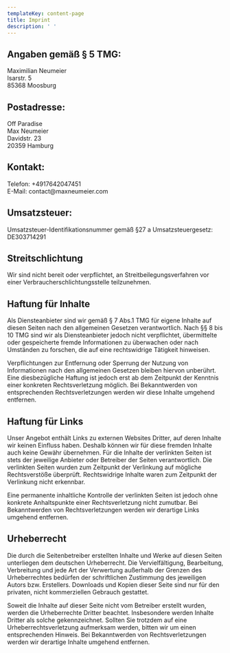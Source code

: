 ```yaml
---
templateKey: content-page
title: Imprint
description: ' '
---
```

<h2>Angaben gem&auml;&szlig; &sect; 5 TMG:</h2>
<p>
    Maximilian Neumeier<br/>
    Isarstr. 5<br/>
    85368 Moosburg
</p>
<h2>Postadresse:</h2>
<p>
    Off Paradise <br/>
    Max Neumeier<br/>
    Davidstr. 23 <br/>
    20359 Hamburg <br/>
</p>
<h2>Kontakt:</h2>
<p>
    Telefon: +4917642047451<br/>
    E-Mail: contact@maxneumeier.com
</p>
<h2>Umsatzsteuer:</h2>
<p>
    Umsatzsteuer-Identifikationsnummer gem&auml;&szlig; &sect;27 a Umsatzsteuergesetz:<br/>
    DE303714291
</p>
<h2>Streitschlichtung</h2>
<p>
    Wir sind nicht bereit oder verpflichtet, an Streitbeilegungsverfahren vor einer Verbraucherschlichtungsstelle
    teilzunehmen.
</p>
<h2>Haftung f&uuml;r Inhalte</h2>
<p>
    Als Diensteanbieter sind wir gem&auml;&szlig; &sect; 7 Abs.1 TMG f&uuml;r eigene Inhalte auf diesen Seiten nach den
    allgemeinen Gesetzen verantwortlich. Nach &sect;&sect; 8 bis 10 TMG sind wir als Diensteanbieter jedoch nicht
    verpflichtet, &uuml;bermittelte oder gespeicherte fremde Informationen zu &uuml;berwachen oder nach Umst&auml;nden
    zu forschen, die auf eine rechtswidrige Tätigkeit hinweisen.
</p>
<p>
    Verpflichtungen zur Entfernung oder Sperrung der Nutzung von Informationen nach den allgemeinen Gesetzen bleiben
    hiervon unber&uuml;hrt. Eine diesbez&uuml;gliche Haftung ist jedoch erst ab dem Zeitpunkt der Kenntnis einer
    konkreten Rechtsverletzung m&ouml;glich. Bei Bekanntwerden von entsprechenden Rechtsverletzungen werden wir diese
    Inhalte umgehend entfernen.
</p>
<h2>Haftung f&uuml;r Links</h2>
<p>
    Unser Angebot enth&auml;lt Links zu externen Websites Dritter, auf deren Inhalte wir keinen Einfluss haben. Deshalb
    k&ouml;nnen wir f&uuml;r diese fremden Inhalte auch keine Gew&auml;hr &uuml;bernehmen. F&uuml;r die Inhalte der
    verlinkten Seiten ist stets der jeweilige Anbieter oder Betreiber der Seiten verantwortlich. Die verlinkten Seiten
    wurden zum Zeitpunkt der Verlinkung auf m&ouml;gliche Rechtsverst&ouml;&szlig;e &uuml;berpr&uuml;ft. Rechtswidrige
    Inhalte waren zum Zeitpunkt der Verlinkung nicht erkennbar.
</p>
<p>
    Eine permanente inhaltliche Kontrolle der verlinkten Seiten ist jedoch ohne konkrete Anhaltspunkte einer
    Rechtsverletzung nicht zumutbar. Bei Bekanntwerden von Rechtsverletzungen werden wir derartige Links umgehend
    entfernen.
</p>
<h2>Urheberrecht</h2>
<p>
    Die durch die Seitenbetreiber erstellten Inhalte und Werke auf diesen Seiten unterliegen dem deutschen Urheberrecht.
    Die Vervielf&auml;ltigung, Bearbeitung, Verbreitung und jede Art der Verwertung au&szlig;erhalb der Grenzen des
    Urheberrechtes bed&uuml;rfen der schriftlichen Zustimmung des jeweiligen Autors bzw. Erstellers. Downloads und
    Kopien dieser Seite sind nur f&uuml;r den privaten, nicht kommerziellen Gebrauch gestattet.
</p>
<p>
    Soweit die Inhalte auf dieser Seite nicht vom Betreiber erstellt wurden, werden die Urheberrechte Dritter beachtet.
    Insbesondere werden Inhalte Dritter als solche gekennzeichnet. Sollten Sie trotzdem auf eine Urheberrechtsverletzung
    aufmerksam werden, bitten wir um einen entsprechenden Hinweis. Bei Bekanntwerden von Rechtsverletzungen werden wir
    derartige Inhalte umgehend entfernen.
</p>
